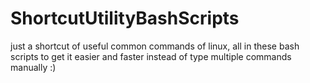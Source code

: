 # ShortcutUtilityBashScripts

just a shortcut of useful common commands of linux, all in these bash scripts to get it easier and faster instead of type multiple commands manually :)
